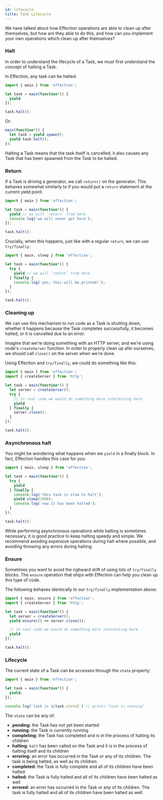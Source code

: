 ```yaml
---
id: lifecycle
title: Task Lifecycle
---
```


We have talked about how Effection operations are able to clean up after
themselves, but how are they able to do this, and how can you implement your
own operations which clean up after themselves?

### Halt

In order to understand the lifecycle of a Task, we must first understand the
concept of halting a Task.

In Effection, any task can be halted:

``` javascript
import { main } from 'effection';

let task = main(function*() {
  yield
});

task.halt();
```

Or:

``` javascript
main(function*() {
  let task = yield spawn();
  yield task.halt();
});
```

Halting a Task means that the task itself is cancelled, it also causes any Task
that has been spawned from the Task to be halted.

### Return

If a Task is driving a generator, we call `return()` on the generator. This behaves
somewhat similarly to if you would put a `return` statement at the current yield point.

``` javascript
import { main } from 'effection';

let task = main(function*() {
  yield // we will `return` from here
  console.log('we will never get here');
});

task.halt();
```

Crucially, when this happens, just like with a regular `return`, we can use `try/finally`:

``` javascript
import { main, sleep } from 'effection';

let task = main(function*() {
  try {
    yield // we will `return` from here
  } finally {
    console.log('yes, this will be printed!');
  }
});

task.halt();
```

### Cleaning up

We can use this mechanism to run code as a Task is shutting down, whether it
happens because the Task completes successfully, it becomes halted, or it is
cancelled due to an error.

Imagine that we're doing something with an HTTP server, and we're using node's
`createServer` function. In order to properly clean up afer ourselves, we
should call `close()` on the server when we're done.

Using Effection and `try/finally`, we could do something like this:

``` javascript
import { main } from 'effection';
import { createServer } from 'http';

let task = main(function*() {
  let server = createServer();
  try {
    // in real code we would do something more interesting here
    yield
  } finally {
    server.close();
  }
});

task.halt();
```

### Asynchronous halt

You might be wondering what happens when we `yield` in a finally block. In
fact, Effection handles this case for you:

``` javascript
import { main, sleep } from 'effection';

let task = main(function*() {
  try {
    yield
  } finally {
    console.log('this task is slow to halt');
    yield sleep(2000);
    console.log('now it has been halted');
  }
});

task.halt();
```

While performing asynchronous operations while halting is sometimes necessary,
it is good practice to keep halting speedy and simple. We recommend avoiding
expensive operations during halt where possible, and avoiding throwing any
errors during halting.

### Ensure

Sometimes you want to avoid the righward drift of using lots of `try/finally` blocks.
The `ensure` operation that ships with Effection can help you clean up this type of code.

The following behaves identically to our `try/finally` implementation above:

``` javascript
import { main, ensure } from 'effection';
import { createServer } from 'http';

let task = main(function*() {
  let server = createServer();
  yield ensure(() => server.close());

  // in real code we would do something more interesting here
  yield
});

task.halt();
```


### Lifecycle

The current state of a Task can be accesses through the `state` property:

``` javascript
import { main } from 'effection';

let task = main(function*() {
  yield;
});

console.log(`task is ${task.state}`) // prints "task is running"
```

The `state` can be any of:

- **pending:** the Task has not yet been started
- **running:** the Task is currently running
- **completing:** the Task has completed and is in the process of halting its children
- **halting:** `halt` has been called on the Task and it is in the process of halting itself and its children
- **erroring:** an error has occurred in the Task or any of its children. The task is being halted, as well as its children.
- **completed:** the Task is fully complete and all of its children have been halted
- **halted:** the Task is fully halted and all of its children have been halted as well
- **errored:** an error has occurred in the Task or any of its children. The task is fully halted and all of its children have been halted as well.

